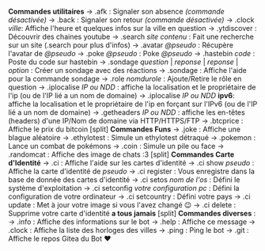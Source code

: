 **Commandes utilitaires**
-> .afk : Signaler son absence *(commande désactivée)*
-> .back : Signaler son retour *(commande désactivée)*
-> .clock _ville_: Affiche l'heure et quelques infos sur la ville en question
-> .ytdiscover : Découvrir des chaines youtube
-> .search _site_ _contenu_ : Fait une recherche sur un site (.search pour plus d'infos)
-> .avatar _@pseudo_ : Récupère l'avatar de _@pseudo_
-> .poke _@pseudo_ : Poke _@pseudo_
-> .hastebin _code_ : Poste du code sur hastebin
-> .sondage _question_ | _reponse_ | _reponse_ | _option_ : Créer un sondage avec des réactions
-> .sondage : Affiche l'aide pour la commande sondage
-> .role _nomdurole_ : Ajoute/Retire le rôle en question
-> .iplocalise _IP ou NDD_ : affiche la localisation et le propriétaire de l'ip (ou de l'IP lié a un nom de domaine)
-> .iplocalise _IP ou NDD_ **ipv6**: affiche la localisation et le propriétaire de l'ip en forçant sur l'IPv6 (ou de l'IP lié a un nom de domaine)
-> .getheaders _IP ou NDD_ : affiche les en-têtes (headers) d'une IP/Nom de domaine via HTTP/HTTPS/FTP
-> .btcprice : Affiche le prix du bitcoin
[split]
**Commandes Funs**
-> .joke : Affiche une blague aléatoire
-> .ethylotest : Simule un ethylotest détraqué
-> .pokemon : Lance un combat de pokémons
-> .coin : Simule un pile ou face
-> .randomcat : Affiche des image de chats :3
[split]
**Commandes Carte d'Identité**
-> .ci : Affiche l'aide sur les cartes d'identité
-> .ci show _pseudo_ : Affiche la carte d'identité de _pseudo_
-> .ci register : Vous enregistre dans la base de donnée des cartes d'identité
-> .ci setos _nom de l'os_ : Défini le système d'exploitation
-> .ci setconfig _votre configuration pc_ : Défini la configuration de votre ordinateur
-> .ci setcountry : Défini votre pays 
-> .ci update : Met à jour votre image si vous l'avez changé :wink:
-> .ci delete : Supprime votre carte d'identité **a tous jamais**
[split]
**Commandes diverses** :
-> .info : Affiche des informations sur le bot
-> .help : Affiche ce message
-> .clock : Affiche la liste des horloges des villes
-> .ping : Ping le bot
-> .git : Affiche le repos Gitea du Bot :heart:
